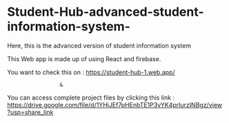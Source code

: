 # Student-Hub-advanced-student-information-system-
Here, this is the advanced version of student information system 

This Web app is made up of using React and firebase.

You want to check this on : https://student-hub-1.web.app/

                     &
                     
You can access complete project files by clicking this link : https://drive.google.com/file/d/1YHjJEf7pHEnbTE1P3vYK4prIurzINBgz/view?usp=share_link
